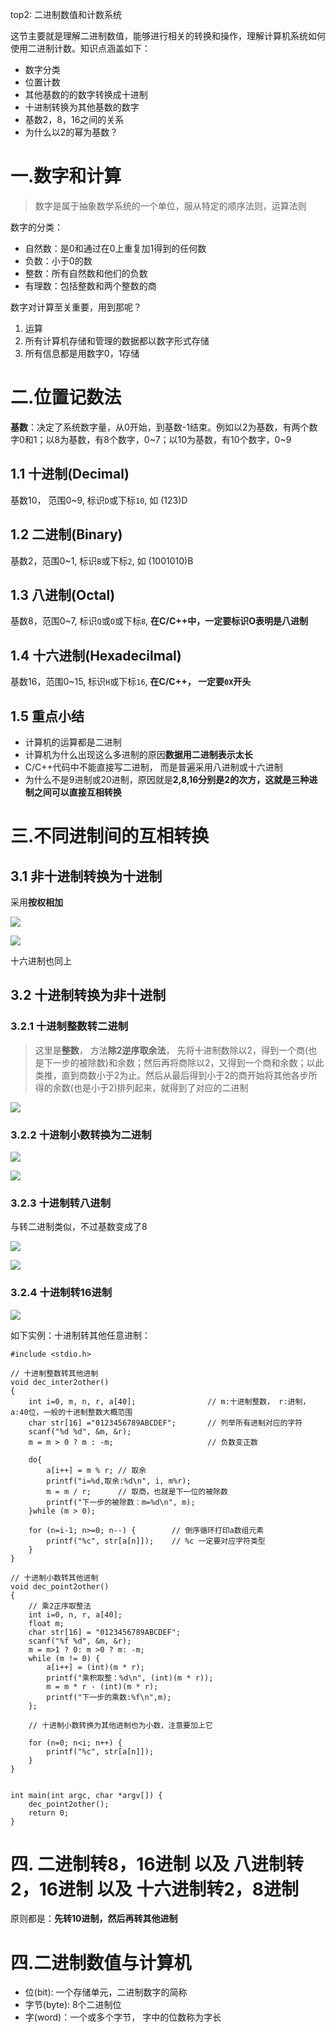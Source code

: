 top2: 二进制数值和计数系统

这节主要就是理解二进制数值，能够进行相关的转换和操作，理解计算机系统如何使用二进制计数。知识点涵盖如下：

- 数字分类
- 位置计数
- 其他基数的的数字转换成十进制
- 十进制转换为其他基数的数字
- 基数2，8，16之间的关系
- 为什么以2的幂为基数？

# 一.数字和计算
>数字是属于抽象数学系统的一个单位，服从特定的顺序法则，运算法则

数字的分类：

- 自然数：是0和通过在0上重复加1得到的任何数
- 负数：小于0的数
- 整数：所有自然数和他们的负数
- 有理数：包括整数和两个整数的商

数字对计算至关重要，用到那呢？

1. 运算
2. 所有计算机存储和管理的数据都以数字形式存储
3. 所有信息都是用数字0，1存储

# 二.位置记数法
**基数**：决定了系统数字量，从0开始，到基数-1结束。例如以2为基数，有两个数字0和1；以8为基数，有8个数字，0~7；以10为基数，有10个数字，0~9

## 1.1 十进制(Decimal)
基数10， 范围0~9, 标识`D`或下标`10`, 如 (123)D

## 1.2 二进制(Binary)
基数2，范围0~1, 标识`B`或下标`2`, 如 (1001010)B

## 1.3 八进制(Octal)
基数8，范围0~7, 标识`Q`或`O`或下标`8`, **在C/C++中，一定要标识O表明是八进制**

## 1.4 十六进制(Hexadecilmal)
基数16，范围0~15, 标识`H`或下标`16`, **在C/C++， 一定要`0X`开头**

## 1.5 重点小结

- 计算机的运算都是二进制
- 计算机为什么出现这么多进制的原因**数据用二进制表示太长**
- C/C++代码中不能直接写二进制， 而是普遍采用八进制或十六进制
- 为什么不是9进制或20进制，原因就是**2,8,16分别是2的次方，这就是三种进制之间可以直接互相转换**

# 三.不同进制间的互相转换
## 3.1 非十进制转换为十进制
采用**按权相加**

![](https://raw.githubusercontent.com/BeginMan/BookNotes/master/CS/media/cs3.png)

![](https://raw.githubusercontent.com/BeginMan/BookNotes/master/CS/media/cs4.png)

十六进制也同上

## 3.2 十进制转换为非十进制

### 3.2.1 十进制整数转二进制

>这里是**整数**， 方法**除2逆序取余法**， 先将十进制数除以2，得到一个商(也是下一步的被除数)和余数；然后再将商除以2，又得到一个商和余数；以此类推，直到商数小于2为止。然后从最后得到小于2的商开始将其他各步所得的余数(也是小于2)排列起来，就得到了对应的二进制

![](https://raw.githubusercontent.com/BeginMan/BookNotes/master/CS/media/cs5.png)

### 3.2.2 十进制小数转换为二进制

![](https://raw.githubusercontent.com/BeginMan/BookNotes/master/CS/media/cs6.png)

![](https://raw.githubusercontent.com/BeginMan/BookNotes/master/CS/media/cs7.png)

### 3.2.3 十进制转八进制
与转二进制类似，不过基数变成了8

![](https://raw.githubusercontent.com/BeginMan/BookNotes/master/CS/media/cs8.png)

![](https://raw.githubusercontent.com/BeginMan/BookNotes/master/CS/media/cs9.png)

### 3.2.4 十进制转16进制

![](https://raw.githubusercontent.com/BeginMan/BookNotes/master/CS/media/cs10.png)


如下实例：十进制转其他任意进制：


	#include <stdio.h>

	// 十进制整数转其他进制
	void dec_inter2other()
	{
	    int i=0, m, n, r, a[40];                // m:十进制整数， r:进制， a:40位，一般的十进制整数大概范围
	    char str[16] ="0123456789ABCDEF";       // 列举所有进制对应的字符
	    scanf("%d %d", &m, &r);
	    m = m > 0 ? m : -m;                     // 负数变正数
	    
	    do{
	        a[i++] = m % r; // 取余
	        printf("i=%d,取余:%d\n", i, m%r);
	        m = m / r;      // 取商，也就是下一位的被除数
	        printf("下一步的被除数：m=%d\n", m);
	    }while (m > 0);
	    
	    for (n=i-1; n>=0; n--) {        // 倒序循环打印a数组元素
	        printf("%c", str[a[n]]);    // %c 一定要对应字符类型
	    }
	}

	// 十进制小数转其他进制
	void dec_point2other()
	{
	    // 乘2正序取整法
	    int i=0, n, r, a[40];
	    float m;
	    char str[16] = "0123456789ABCDEF";
	    scanf("%f %d", &m, &r);
	    m = m>1 ? 0: m >0 ? m: -m;
	    while (m != 0) {
	        a[i++] = (int)(m * r);
	        printf("乘积取整：%d\n", (int)(m * r));
	        m = m * r - (int)(m * r);
	        printf("下一步的乘数:%f\n",m);
	    };
	    
	    // 十进制小数转换为其他进制也为小数，注意要加上它
	    
	    for (n=0; n<i; n++) {
	        printf("%c", str[a[n]]);
	    }
	}


	int main(int argc, char *argv[]) {
	    dec_point2other();
	    return 0;
	}

# 四. 二进制转8，16进制 以及 八进制转2，16进制 以及 十六进制转2，8进制

原则都是：**先转10进制，然后再转其他进制**

# 四.二进制数值与计算机

- 位(bit): 一个存储单元，二进制数字的简称
- 字节(byte): 8个二进制位
- 字(word)：一个或多个字节， 字中的位数称为字长



